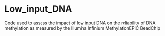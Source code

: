 # Low_input_DNA
Code used to assess the impact of low input DNA on the reliability of DNA methylation as measured by the Illumina Infinium MethylationEPIC BeadChip
